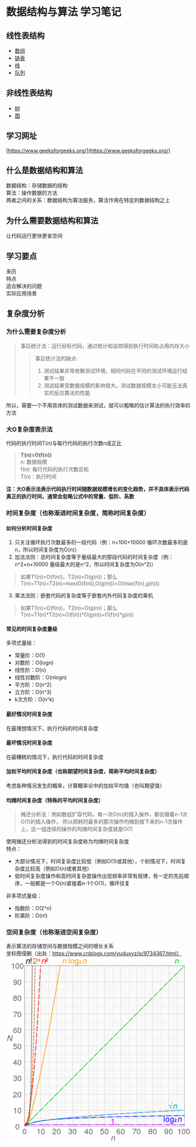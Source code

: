 # 数据结构与算法 学习笔记
## 线性表结构
+ [数组](https://github.com/hzm-January/0402-dsa/tree/master/dsa-array)
+ [链表](https://github.com/hzm-January/0402-dsa/tree/master/dsa-linkedlist)
+ [栈](https://github.com/hzm-January/0402-dsa/tree/master/dsa-stack)
+ [队列](https://github.com/hzm-January/0402-dsa/tree/master/dsa-queue)
## 非线性表结构
+ [树](https://github.com/hzm-January/0402-dsa/tree/master/dsa-tree)
+ [图]()
## 学习网址
[https://www.geeksforgeeks.org/](https://www.geeksforgeeks.org/)
## 什么是数据结构和算法
数据结构：存储数据的结构  
算法：操作数据的方法  
两者之间的关系：数据结构为算法服务，算法作用在特定的数据结构之上
## 为什么需要数据结构和算法
让代码运行更快更省空间
## 学习要点
来历  
特点  
适合解决的问题  
实际应用场景
## 复杂度分析
### 为什么需要复杂度分析
>事后统计法：运行目标代码，通过统计和监控得到执行时间和占用内存大小  
>>事后统计法的缺点:
>>1. 测试结果非常依赖测试环境，相同代码在不同的测试环境运行结果不一致
>>2. 测试结果受数据规模的影响很大，测试数据规模太小可能无法真实的反应算法的性能  

所以，需要一个不用具体的测试数据来测试，就可以粗略的估计算法的执行效率的方法

### 大O复杂度表示法
代码的执行时间T(n)与每行代码的执行次数n成正比
> **T(n)=O(f(n))**  
n: 数据规模  
f(n): 每行代码的执行次数总和  
T(n)：执行时间  

**注：大O表示法表示代码执行时间随数据规模增长的变化趋势，并不具体表示代码真正的执行时间，通常会忽略公式中的常量、低阶、系数**
### 时间复杂度（也称渐进时间复杂度，简称时间复杂度）
#### 如何分析时间复杂度
1. 只关注循环执行次数最多的一段代码（例：n+100+10000 循环次数最多的是n，所以时间复杂度为O(n)）
2. 加法法则：总时间复杂度等于量级最大的那段代码的时间复杂度（例：n^2+n+10000 量级最大的是n^2，所以时间复杂度为O(n^2)）
> 如果T1(n)=O(f(n))，T2(n)=O(g(n))；那么T(n)=T1(n)+T2(n)=max(O(f(n)),O(g(n)))=O(max(f(n),g(n)))

3. 乘法法则：嵌套代码的复杂度等于嵌套内外代码复杂度的乘机
> 如果T1(n)=O(f(n))，T2(n)=O(g(n))；那么T(n)=T1(n)*T2(n)=O(f(n))*O(g(n))=O(f(n)*g(n))

#### 常见的时间复杂度量级
多项式量级：
+ 常量阶：O(1)
+ 对数阶：O(logn) 
+ 线性阶：O(n)
+ 线性对数阶：O(nlogn)
+ 平方阶：O(n^2)
+ 立方阶：O(n^3)
+ k次方阶：O(n^k)  
#### 最好情况时间复杂度
在最理想情况下，执行代码的时间复杂度
#### 最坏情况时间复杂度
在最糟糕的情况下，执行代码的时间复杂度
#### 加权平均时间复杂度（也称期望时间复杂度，简称平均时间复杂度）
考虑各种情况发生的概率，计算概率论中的加权平均值（也叫期望值）
#### 均摊时间复杂度（特殊的平均时间复杂度）
>摊还分析法：例如数组扩容代码，每一次O(n)的插入操作，都会跟着n-1次O(1)的插入操作，
所以把耗时最多的那次操作均摊到接下来的n-1次操作上，这一组连续的操作的均摊时间复杂度就是O(1)

使用摊还分析法得到的时间复杂度称为均摊时间复杂度  
特点：
+ 大部分情况下，时间复杂度比较低（例如O(1)或其他），个别情况下，时间复杂度比较高（例如O(n)或者其他）
+ 低时间复杂度操作和高时间复杂度操作出现频率非常有规律，有一定的先后顺序，一般都是一个O(n)紧接着n-1个O(1)，循环往复


非多项式量级：
+ 指数阶：O(2^n)
+ 阶乘阶：O(n!)

### 空间复杂度（也称渐进空间复杂度）
表示算法的存储空间与数据规模之间的增长关系   
坐标图侵删（出处：https://www.cnblogs.com/yuduxyz/p/9734367.html）
![坐标图](https://github.com/hzm-January/0402-dsa/blob/master/graph.jpg)
